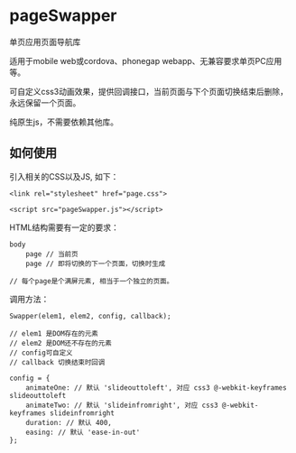 pageSwapper
===================

单页应用页面导航库

适用于mobile web或cordova、phonegap webapp、无兼容要求单页PC应用等。

可自定义css3动画效果，提供回调接口，当前页面与下个页面切换结束后删除，永远保留一个页面。

纯原生js，不需要依赖其他库。


如何使用
-------------

引入相关的CSS以及JS, 如下：

	<link rel="stylesheet" href="page.css">

	<script src="pageSwapper.js"></script>

HTML结构需要有一定的要求：
	
	body
		page // 当前页
		page // 即将切换的下一个页面，切换时生成

	// 每个page是个满屏元素, 相当于一个独立的页面。

调用方法：

	Swapper(elem1, elem2, config, callback);

	// elem1 是DOM存在的元素
	// elem2 是DOM还不存在的元素
	// config可自定义
	// callback 切换结束时回调

	config = {
        animateOne: // 默认 'slideouttoleft', 对应 css3 @-webkit-keyframes slideouttoleft
        animateTwo: // 默认 'slideinfromright', 对应 css3 @-webkit-keyframes slideinfromright
        duration: // 默认 400,
        easing: // 默认 'ease-in-out'
    };


